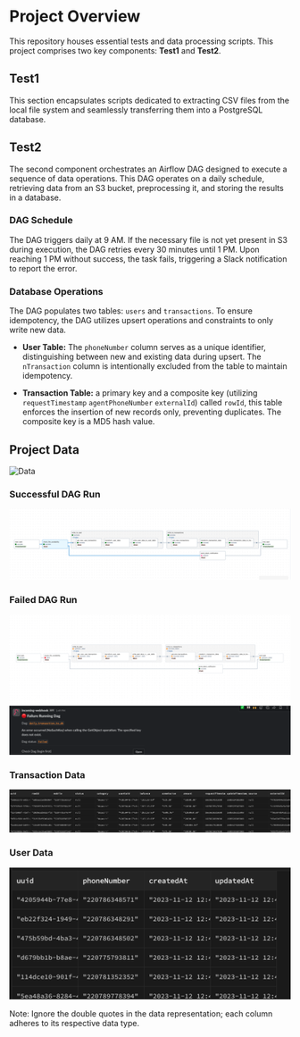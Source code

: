 # Project Overview
This repository houses essential tests and data processing scripts. This project comprises two key components: **Test1** and **Test2**.

## Test1
This section encapsulates scripts dedicated to extracting CSV files from the local file system and seamlessly transferring them into a PostgreSQL database.

## Test2
The second component orchestrates an Airflow DAG designed to execute a sequence of data operations. This DAG operates on a daily schedule, retrieving data from an S3 bucket, preprocessing it, and storing the results in a database.

### DAG Schedule
The DAG triggers daily at 9 AM. If the necessary file is not yet present in S3 during execution, the DAG retries every 30 minutes until 1 PM. Upon reaching 1 PM without success, the task fails, triggering a Slack notification to report the error.

### Database Operations
The DAG populates two tables: `users` and `transactions`. To ensure idempotency, the DAG utilizes upsert operations and constraints to only write new data. 

- **User Table:** The `phoneNumber` column serves as a unique identifier, distinguishing between new and existing data during upsert. The `nTransaction` column is intentionally excluded from the table to maintain idempotency.

- **Transaction Table:** 
 a primary key and a composite key (utilizing `requestTimestamp` `agentPhoneNumber` `externalId`) called `rowId`, this table enforces the insertion of new records only, preventing duplicates. The composite key is a MD5 hash value.

## Project Data
![Data](https://github.com/Mide-clp/Operata-playground-/assets/93950989/1bd81f3a-cdea-4ae1-925e-432444556221)

### Successful DAG Run
![Successful DAG Run](doc/success_dag.png)

### Failed DAG Run
![Failed DAG Run](doc/failed_dag.png)
![Slack Notification](doc/slack_dag_notify.png)

### Transaction Data
![Transaction Data](doc/data_transaction.png)

### User Data
![User Data](doc/data_user.png)

Note: Ignore the double quotes in the data representation; each column adheres to its respective data type.
